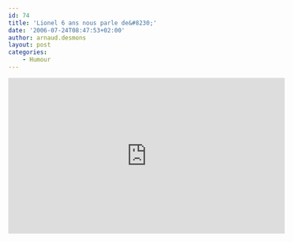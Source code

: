 ```yaml
---
id: 74
title: 'Lionel 6 ans nous parle de&#8230;'
date: '2006-07-24T08:47:53+02:00'
author: arnaud.desmons
layout: post
categories:
    - Humour
---
```


<iframe width="560" height="315" src="https://www.youtube.com/embed/ytCtshoMI4A" title="YouTube video player" frameborder="0" allow="accelerometer; autoplay; clipboard-write; encrypted-media; gyroscope; picture-in-picture" allowfullscreen></iframe>
